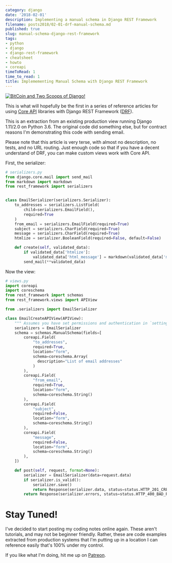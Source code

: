 ```yaml
---
category: django
date: '2018-02-01'
description: Implementing a manual schema in Django REST Framework
filename: posts2018/02-01-drf-manual-schema.md
published: true
slug: manual-schema-django-rest-framework
tags:
- python
- django
- django-rest-framework
- cheatsheet
- howto
- coreapi
timeToRead: 1
time_to_read: 1
title: Implemementing Manual Schema with Django REST Framework
---
```


[![BitCoin and Two Scoops of Django!](https://raw.githubusercontent.com/pydanny/pydanny.github.com/master/static/drf.png)](https://www.pydanny.com/manual-schema-django-rest-framework.html)

This is what will hopefully be the first in a series of reference
articles for using [Core API](http://www.coreapi.org/) libraries with
Django REST Framework ([DRF](http://www.django-rest-framework.org/)).

This is an extraction from an existing production view running Django
1.11/2.0 on Python 3.6. The original code did something else, but for
contract reasons I'm demonstrating this code with sending email.

Please note that this article is very terse, with almost no description,
no tests, and no URL routing. Just enough code so that if you have a
decent understand of DRF, you can make custom views work with Core API.

First, the serializer:

``` python
# serializers.py
from django.core.mail import send_mail
from markdown import markdown
from rest_framework import serializers


class EmailSerializer(serializers.Serializer):
    to_addresses = serializers.ListField(
        child=serializers.EmailField(),
        required=True
    )
    from_email = serializers.EmailField(required=True)    
    subject = serializers.CharField(required=True)
    message = serializers.CharField(required=True) 
    htmlize = serializer.BooleanField(required=False, default=False)  

    def create(self, validated_data):
        if validated_data['htmlize']:
            validated_data['html_message'] = markdown(validated_data['message'])
        send_mail(**validated_data)
```

Now the view:

``` Python
# views.py
import coreapi
import coreschema
from rest_framework import schemas
from rest_framework.views import APIView

from .serializers import EmailSerializer

class EmailCreateAPIView(APIView):
    """ Assumes you have set permissions and authentication in `settings.py`"""
    serializers = EmailSerializer
    schema = schemas.ManualSchema(fields=[
        coreapi.Field(
            "to_addresses",
            required=True,
            location="form",
            schema=coreschema.Array(
              description="List of email addresses"
            )
        ),
        coreapi.Field(
            "from_email",
            required=True,
            location="form",
            schema=coreschema.String()
        ), 
        coreapi.Field(
            "subject",
            required=False,
            location="form",
            schema=coreschema.String()
        ),
        coreapi.Field(
            "message",
            required=False,
            location="form",
            schema=coreschema.String()
        ), 
    ])

    def post(self, request, format=None):
        serializer = EmailSerializer(data=request.data)
        if serializer.is_valid():
            serializer.save()
            return Response(serializer.data, status=status.HTTP_201_CREATED)
        return Response(serializer.errors, status=status.HTTP_400_BAD_REQUEST)
```

Stay Tuned!
===========

I've decided to start posting my coding notes online again. These
aren't tutorials, and may not be beginner friendly. Rather, these are
code examples extracted from production systems that I'm putting up in
a location I can reference easily that's 100% under my control.

If you like what I'm doing, hit me up on
[Patreon](https://www.patreon.com/danielroygreenfeld).
